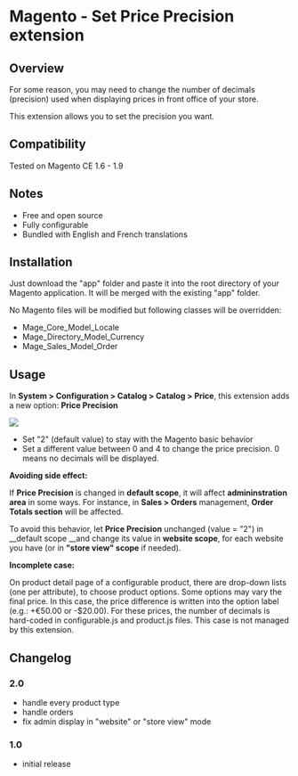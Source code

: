 # Magento - Set Price Precision extension

## Overview
For some reason, you may need to change the number of decimals (precision) used when displaying prices in front office of your store.

This extension allows you to set the precision you want.

## Compatibility
Tested on Magento CE 1.6 - 1.9

## Notes
* Free and open source
* Fully configurable
* Bundled with English and French translations

## Installation
Just download the "app" folder and paste it into the root directory of your Magento application. It will be merged with the existing "app" folder.

No Magento files will be modified but following classes will be overridden:

* Mage\_Core\_Model\_Locale
* Mage\_Directory\_Model\_Currency
* Mage\_Sales\_Model\_Order

## Usage
In __System > Configuration > Catalog > Catalog > Price__, this extension adds a new option: __Price Precision__

![](http://2.bp.blogspot.com/-4lObp8MYMhE/UIFNsM6d5ZI/AAAAAAAALM8/_5qEZsH0Q4k/s1600/precision.png)

* Set "2" (default value) to stay with the Magento basic behavior
* Set a different value between 0 and 4 to change the price precision. 0 means no decimals will be displayed.

__Avoiding side effect:__

If __Price Precision__ is changed in __default scope__, it will affect __admininstration area__ in some ways. For instance, in __Sales > Orders__ management, __Order Totals section__ will be affected.

To avoid this behavior, let __Price Precision__ unchanged (value = "2") in __default scope __and change its value in __website scope__, for each website you have (or in __"store view" scope__ if needed).

__Incomplete case:__

On product detail page of a configurable product, there are drop-down lists (one per attribute), to choose product options. Some options may vary the final price. In this case, the price difference is written into the option label (e.g.: +€50.00 or -$20.00). For these prices, the number of decimals is hard-coded in configurable.js and product.js files. This case is not managed by this extension.

## Changelog
### 2.0
* handle every product type
* handle orders
* fix admin display in "website" or "store view" mode

### 1.0
* initial release
